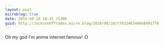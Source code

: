 ```yaml
---
layout: post
microblog: true
date: 2016-08-10 18:31 +1300
guid: http://JacksonOfTrades.micro.blog/2016/08/10/t763246344668491776.html
---
```

Oh my god I'm anime internet famous! :D
